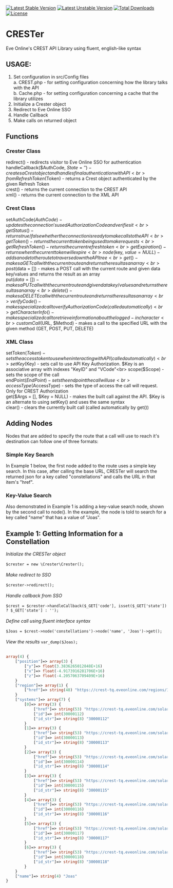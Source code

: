 [![Latest Stable Version](https://poser.pugx.org/wizofgoz/crester/v/stable)](https://packagist.org/packages/wizofgoz/crester)
[![Latest Unstable Version](https://poser.pugx.org/wizofgoz/crester/v/unstable)](https://packagist.org/packages/wizofgoz/crester)
[![Total Downloads](https://poser.pugx.org/wizofgoz/crester/downloads)](https://packagist.org/packages/wizofgoz/crester)
[![License](https://poser.pugx.org/wizofgoz/crester/license)](https://packagist.org/packages/wizofgoz/crester)
# CRESTer 
Eve Online's CREST API Library using fluent, english-like syntax

## USAGE:
1.  Set configuration in src/Config files<br>
    a.  CREST.php - for setting configuration concerning how the library talks with the API<br>
    b.  Cache.php - for setting configuration concerning a cache that the library utilizes
2.  Initialize a Crester object
3.  Redirect to Eve Online SSO
4.  Handle Callback
5.  Make calls on returned object

## Functions
### Crester Class
redirect() - redirects visitor to Eve Online SSO for authentication<br>
handleCallback($AuthCode, $State = '') - creates a Crest object and handles final authentication with API<br>
fromRefreshToken($Token) - returns a Crest object authenticated by the given Refresh Token<br>
crest() - returns the current connection to the CREST API<br>
xml() - returns the current connection to the XML API<br>

### Crest Class
setAuthCode($AuthCode) - updates the connection's used Authorization Code and verifies it<br>
getStatus() - returns true/false whether the connection is ready to make calls to the API<br>
getToken() - returns the current token being used to make requests<br>
getRefreshToken() - returns the current refresh token<br>
getExpiration() - returns when the current token will expire<br>
node($key, $value = NULL) - adds a node to the route to traverse down the API tree<br>
get() - makes a GET call with the current route and returns the result as an array<br>
post($data = []) - makes a POST call with the current route and given data key/values and returns the result as an array<br>
put($data = []) - makes a PUT call with the current route and given data key/values and returns the result as an array<br>
delete() - makes a DELETE call with the current route and returns the result as an array<br>
verifyCode() - makes specialized call to verify Authorization Code (called automatically)<br>
getCharacterInfo() - makes specialized call to retrieve information about the logged-in character<br>
customCall($URL, $Method) - makes a call to the specified URL with the given method (GET, POST, PUT, DELETE)<br>

### XML Class
setToken($Token) - sets the access token to use when interacting with API (called automatically)<br>
setKey($Key) - sets call to use API Key Authorization. $Key is an associative array with indexes "KeyID" and "VCode"<br>
scope($Scope) - sets the scope of the call<br>
endPoint($EndPoint) - sets the endpoint the call will use<br>
accessType($AccessType) - sets the type of access the call will request. Only for CREST Authorization<br>
get($Args = [], $Key = NULL) - makes the built call against the API. $Key is an alternate to using setKey() and uses the same syntax<br>
clear() - clears the currently built call (called automatically by get())<br>

## Adding Nodes
Nodes that are added to specify the route that a call will use to reach it's destination can follow one of three formats:

### Simple Key Search
In Example 1 below, the first node added to the route uses a simple key search. In this case, after calling the base URL, CRESTer will search the returned json for a key called "constellations" and calls the URL in that item's "href".

### Key-Value Search
Also demonstrated in Example 1 is adding a key-value search node, shown by the second call to node(). In the example, the node is told to search for a key called "name" that has a value of "Joas".

## Example 1: Getting Information for a Constellation

*Initialize the CRESTer object*<br><br>
`$crester = new \Crester\Crester();`<br><br>
*Make redirect to SSO*<br><br>
`$crester->redirect();`<br><br>
*Handle callback from SSO*<br><br>
`$crest = $crester->handleCallback($_GET['code'], isset($_GET['state']) ? $_GET['state'] : '');`<br><br>
*Define call using fluent interface syntax*<br><br>
`$Joas = $crest->node('constellations')->node('name', 'Joas')->get();`<br><br>
*View the results*
`var_dump($Joas);`<br><br>
```php
array(4) { 
	["position"]=> array(3) { 
		["y"]=> float(3.3836265012848E+16) 
		["x"]=> float(-4.9173916281706E+16) 
		["z"]=> float(-4.2057063709409E+16) 
	} 
	["region"]=> array(1) { 
		["href"]=> string(48) "https://crest-tq.eveonline.com/regions/10000001/" 
	} 
	["systems"]=> array(7) { 
		[0]=> array(3) { 
			["href"]=> string(53) "https://crest-tq.eveonline.com/solarsystems/30000112/" 
			["id"]=> int(30000112) 
			["id_str"]=> string(8) "30000112" 
		} 
		[1]=> array(3) { 
			["href"]=> string(53) "https://crest-tq.eveonline.com/solarsystems/30000113/" 
			["id"]=> int(30000113) 
			["id_str"]=> string(8) "30000113" 
		} 
		[2]=> array(3) { 
			["href"]=> string(53) "https://crest-tq.eveonline.com/solarsystems/30000114/" 
			["id"]=> int(30000114) 
			["id_str"]=> string(8) "30000114" 
		} 
		[3]=> array(3) { 
			["href"]=> string(53) "https://crest-tq.eveonline.com/solarsystems/30000115/" 
			["id"]=> int(30000115) 
			["id_str"]=> string(8) "30000115" 
		} 
		[4]=> array(3) { 
			["href"]=> string(53) "https://crest-tq.eveonline.com/solarsystems/30000116/" 
			["id"]=> int(30000116) 
			["id_str"]=> string(8) "30000116" 
		} 
		[5]=> array(3) { 
			["href"]=> string(53) "https://crest-tq.eveonline.com/solarsystems/30000117/" 
			["id"]=> int(30000117) 
			["id_str"]=> string(8) "30000117" 
		} 
		[6]=> array(3) { 
			["href"]=> string(53) "https://crest-tq.eveonline.com/solarsystems/30000118/" 
			["id"]=> int(30000118) 
			["id_str"]=> string(8) "30000118" 
		} 
	} 
	["name"]=> string(4) "Joas" 
}
```

